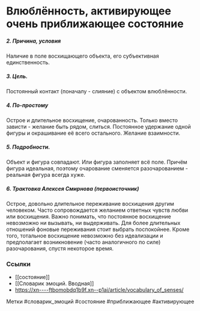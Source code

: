 #  Влюблённость, активирующее очень приближающее состояние 

##### 2. Причина, условия
Наличие в поле восхищающего объекта, его субъективная единственность.

##### 3. Цель.
Постоянный контакт (поначалу - слияние) с объектом влюблённости.

##### 4. По-простому
Острое и длительное восхищение, очарованность. Только вместо зависти - желание быть рядом, слиться. Постоянное удержание одной фигуры и окрашивание её всего остального. Желание взаимности.

##### 5. Подробности.
Объект и фигура совпадают. Или фигура заполняет всё поле. Причём фигура идеальная, поэтому очарование сменяется разочарованием - реальная фигура всегда хуже.

##### 6. Трактовка Алексея Смирнова (первоисточник)
Острое, довольно длительное переживание восхищения другим человеком. Часто сопровождается желанием ответных чувств любви или восхищения. Важно понимать, что постоянное восхищение невозможно ни вызывать, ни выдерживать. Для более длительных отношений фоновые переживания стоит выбрать поспокойнее. Кроме того, тотальное восхищение невозможно без идеализации и предполагает возникновение (часто аналогичного по силе) разочарования, спустя некоторое время.


### Ссылки
- [[состояние]]
- [[Словарик эмоций. Вводная]]
- https://xn----ftbomobdq1b9f.xn--p1ai/article/vocabulary_of_senses/


Метки #словарик_эмоций #состояние #приближающее #активирующее

